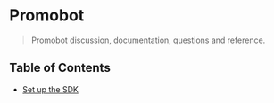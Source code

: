 # Promobot 

> Promobot discussion, documentation, questions and reference.  


## Table of Contents 

- [Set up the SDK](./setup/README.md) 
